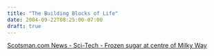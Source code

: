 ```yaml
---
title: "The Building Blocks of Life"
date: 2004-09-22T08:25:00-07:00
draft: true
---
```

[Scotsman.com News - Sci-Tech - Frozen sugar at centre of Milky Way](https://web.archive.org/web/20041015061212/http://news.scotsman.com/scitech.cfm?id=1109672004)
